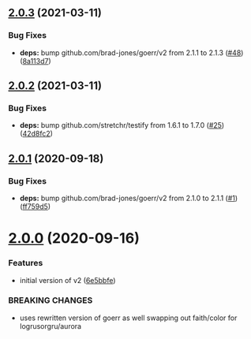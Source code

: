 ## [2.0.3](https://github.com/brad-jones/goprefix/compare/v2.0.2...v2.0.3) (2021-03-11)


### Bug Fixes

* **deps:** bump github.com/brad-jones/goerr/v2 from 2.1.1 to 2.1.3 ([#48](https://github.com/brad-jones/goprefix/issues/48)) ([8a113d7](https://github.com/brad-jones/goprefix/commit/8a113d7ff3478cd08b638590f653053caefeeac5))

## [2.0.2](https://github.com/brad-jones/goprefix/compare/v2.0.1...v2.0.2) (2021-03-11)


### Bug Fixes

* **deps:** bump github.com/stretchr/testify from 1.6.1 to 1.7.0 ([#25](https://github.com/brad-jones/goprefix/issues/25)) ([42d8fc2](https://github.com/brad-jones/goprefix/commit/42d8fc2cfef976dbe93ced6849d6baa04d87fbb2))

## [2.0.1](https://github.com/brad-jones/goprefix/compare/v2.0.0...v2.0.1) (2020-09-18)


### Bug Fixes

* **deps:** bump github.com/brad-jones/goerr/v2 from 2.1.0 to 2.1.1 ([#1](https://github.com/brad-jones/goprefix/issues/1)) ([ff759d5](https://github.com/brad-jones/goprefix/commit/ff759d55a2df59b156566a8a3c10fef13175da96))

# [2.0.0](https://github.com/brad-jones/goprefix/compare/v1.0.0...v2.0.0) (2020-09-16)


### Features

* initial version of v2 ([6e5bbfe](https://github.com/brad-jones/goprefix/commit/6e5bbfe7be601849dd3c5081cd40e3b4db747d57))


### BREAKING CHANGES

* uses rewritten version of goerr as well swapping out faith/color for logrusorgru/aurora
